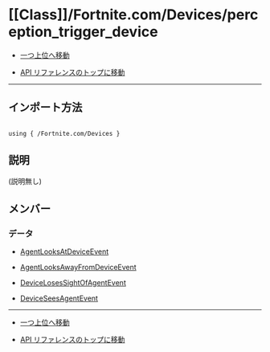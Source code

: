 # [[Class]]/Fortnite.com/Devices/perception_trigger_device

- [一つ上位へ移動](../main.md)

- [API リファレンスのトップに移動](/main.md)

---

## インポート方法

```verse

using { /Fortnite.com/Devices }

```

## 説明

(説明無し)

## メンバー

### データ

- [AgentLooksAtDeviceEvent](./D_AgentLooksAtDeviceEvent/main.md)

- [AgentLooksAwayFromDeviceEvent](./D_AgentLooksAwayFromDeviceEvent/main.md)

- [DeviceLosesSightOfAgentEvent](./D_DeviceLosesSightOfAgentEvent/main.md)

- [DeviceSeesAgentEvent](./D_DeviceSeesAgentEvent/main.md)

---

- [一つ上位へ移動](../main.md)

- [API リファレンスのトップに移動](/main.md)
